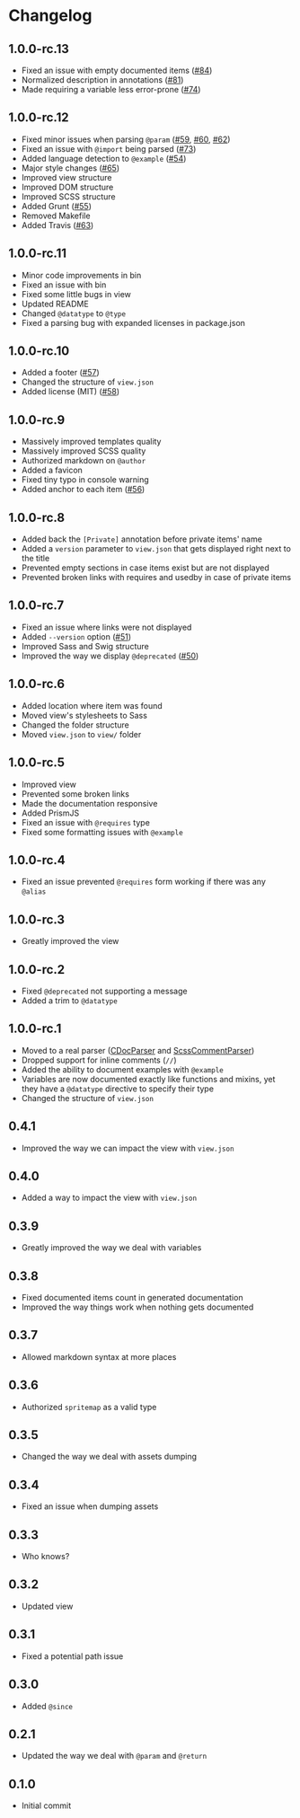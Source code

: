 # Changelog

## 1.0.0-rc.13

* Fixed an issue with empty documented items ([#84](https://github.com/SassDoc/SassDoc/issues/84))
* Normalized description in annotations ([#81](https://github.com/SassDoc/SassDoc/issues/81))
* Made requiring a variable less error-prone ([#74](https://github.com/SassDoc/SassDoc/issues/74))

## 1.0.0-rc.12

* Fixed minor issues when parsing `@param` ([#59](https://github.com/SassDoc/SassDoc/issues/59), [#60](https://github.com/SassDoc/SassDoc/issues/60), [#62](https://github.com/SassDoc/SassDoc/issues/62))
* Fixed an issue with `@import` being parsed ([#73](https://github.com/SassDoc/SassDoc/issues/73))
* Added language detection to `@example` ([#54](https://github.com/SassDoc/SassDoc/issues/54))
* Major style changes ([#65](https://github.com/SassDoc/SassDoc/issues/65))
* Improved view structure 
* Improved DOM structure
* Improved SCSS structure
* Added Grunt ([#55](https://github.com/SassDoc/SassDoc/issues/55))
* Removed Makefile
* Added Travis ([#63](https://github.com/SassDoc/SassDoc/issues/63))

## 1.0.0-rc.11

* Minor code improvements in bin
* Fixed an issue with bin
* Fixed some little bugs in view
* Updated README
* Changed `@datatype` to `@type`
* Fixed a parsing bug with expanded licenses in package.json

## 1.0.0-rc.10

* Added a footer ([#57](https://github.com/SassDoc/SassDoc/issues/57))
* Changed the structure of `view.json`
* Added license (MIT) ([#58](https://github.com/SassDoc/SassDoc/issues/58))

## 1.0.0-rc.9

* Massively improved templates quality
* Massively improved SCSS quality
* Authorized markdown on `@author`
* Added a favicon
* Fixed tiny typo in console warning
* Added anchor to each item ([#56](https://github.com/SassDoc/SassDoc/issues/56))

## 1.0.0-rc.8

* Added back the `[Private]` annotation before private items' name
* Added a `version` parameter to `view.json` that gets displayed right next to the title
* Prevented empty sections in case items exist but are not displayed
* Prevented broken links with requires and usedby in case of private items

## 1.0.0-rc.7

* Fixed an issue where links were not displayed
* Added `--version` option ([#51](https://github.com/SassDoc/SassDoc/issues/51))
* Improved Sass and Swig structure
* Improved the way we display `@deprecated` ([#50](https://github.com/SassDoc/SassDoc/issues/50))

## 1.0.0-rc.6

* Added location where item was found
* Moved view's stylesheets to Sass
* Changed the folder structure
* Moved `view.json` to `view/` folder

## 1.0.0-rc.5

* Improved view
* Prevented some broken links
* Made the documentation responsive
* Added PrismJS
* Fixed an issue with `@requires` type
* Fixed some formatting issues with `@example`

## 1.0.0-rc.4

* Fixed an issue prevented `@requires` form working if there was any `@alias`

## 1.0.0-rc.3

* Greatly improved the view

## 1.0.0-rc.2

* Fixed `@deprecated` not supporting a message
* Added a trim to `@datatype`

## 1.0.0-rc.1

* Moved to a real parser ([CDocParser](https://github.com/FWeinb/CDocParser) and [ScssCommentParser](https://github.com/FWeinb/ScssCommentParser))
* Dropped support for inline comments (`//`)
* Added the ability to document examples with `@example`
* Variables are now documented exactly like functions and mixins, yet they have a `@datatype` directive to specify their type
* Changed the structure of `view.json`

## 0.4.1

* Improved the way we can impact the view with `view.json`

## 0.4.0

* Added a way to impact the view with `view.json` 

## 0.3.9

* Greatly improved the way we deal with variables

## 0.3.8

* Fixed documented items count in generated documentation
* Improved the way things work when nothing gets documented

## 0.3.7

* Allowed markdown syntax at more places

## 0.3.6

* Authorized `spritemap` as a valid type

## 0.3.5

* Changed the way we deal with assets dumping

## 0.3.4

* Fixed an issue when dumping assets

## 0.3.3

* Who knows?

## 0.3.2

* Updated view

## 0.3.1

* Fixed a potential path issue

## 0.3.0

* Added `@since`

## 0.2.1

* Updated the way we deal with `@param` and `@return`

## 0.1.0

* Initial commit